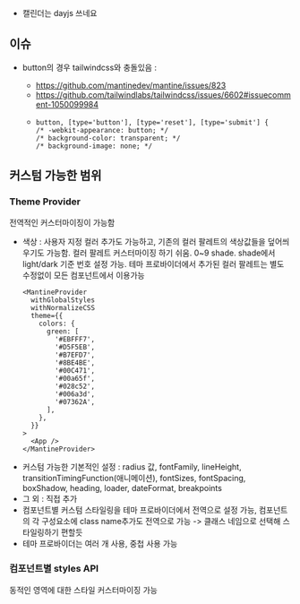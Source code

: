 - 캘린더는 dayjs 쓰네요

## 이슈

- button의 경우 tailwindcss와 충돌있음 :

  - https://github.com/mantinedev/mantine/issues/823
  - https://github.com/tailwindlabs/tailwindcss/issues/6602#issuecomment-1050099984
  - ```
    button, [type='button'], [type='reset'], [type='submit'] {
    /* -webkit-appearance: button; */
    /* background-color: transparent; */
    /* background-image: none; */
    ```

## 커스텀 가능한 범위

### Theme Provider

전역적인 커스터마이징이 가능함

- 색상 : 사용자 지정 컬러 추가도 가능하고, 기존의 컬러 팔레트의 색상값들을 덮어씌우기도 가능함. 컬러 팔레트 커스터마이징 하기 쉬움. 0~9 shade. shade에서 light/dark 기준 번호 설정 가능. 테마 프로바이더에서 추가된 컬러 팔레트는 별도 수정없이 모든 컴포넌트에서 이용가능
  ```tsx
  <MantineProvider
    withGlobalStyles
    withNormalizeCSS
    theme={{
      colors: {
        green: [
          '#EBFFF7',
          '#D5F5EB',
          '#B7EFD7',
          '#8BE4BE',
          '#00C471',
          '#00a65f',
          '#028c52',
          '#006a3d',
          '#07362A',
        ],
      },
    }}
  >
    <App />
  </MantineProvider>
  ```
- 커스텀 가능한 기본적인 설정 : radius 값, fontFamily, lineHeight, transitionTimingFunction(애니메이션), fontSizes, fontSpacing, boxShadow, heading, loader, dateFormat, breakpoints
- 그 외 : 직접 추가
- 컴포넌트별 커스텀 스타일링을 테마 프로바이더에서 전역으로 설정 가능, 컴포넌트의 각 구성요소에 class name추가도 전역으로 가능 -> 클래스 네임으로 선택해 스타일링하기 편할듯
- 테마 프로바이더는 여러 개 사용, 중첩 사용 가능

### 컴포넌트별 styles API

동적인 영역에 대한 스타일 커스터마이징 가능
